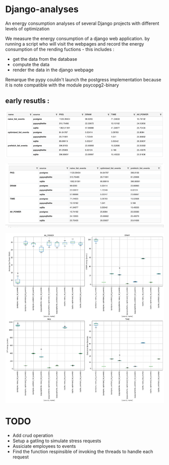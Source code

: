 # Django-analyses

An energy consumption analyses of several Django projects with different levels of optimization 

We measure the energy consumption of a django web application. by running a script who will visit the webpages and record the energy consumption of the rending fuctions - this includes : 
- get the data from the database 
- compute the data 
- render the data in the django webpage 


Remarque the pypy couldn't launch the postgress implementation because it is note compatible with the module psycopg2-binary 

## early resutls : 


![energy consumption data ](https://github.com/chakib-belgaid/django-analyses/raw/master/images/django-data.png)

![energy consumption data 2](https://github.com/chakib-belgaid/django-analyses/raw/master/images/django-data2.png)

![energy consumption](https://github.com/chakib-belgaid/django-analyses/raw/master/images/django.png)

# TODO 

- Add crud operation 
- Setup a gatling to simulate stress requests 
- Assiciate employees to events 
- Find the function respinsible of invoking the threads to handle each request 

